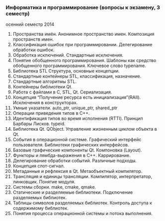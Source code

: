 ### Информатика и программирование (вопросы к экзамену, 3 семестр)

осенний семестр 2014

1. Пространства имён. Анонимное пространство имен. Композиция пространств имен.
2. Классификация ошибок при программировании. Делегирование обработки ошибок.
3. Обработка исключений. Стандартные исключения.
4. Понятие обобщенного программирования. Шаблоны как средство обобщенного программирования. Ключевое слово typename.
5. Библиотека STL Структура, основные концепции.
6. Стандартные контейнеры STL, классификация, назначение.
7. Стандартные алгоритмы STL.
8. Контейнеры библиотеки Qt.
9. Работа с файлами в C, STL, Qt. Сериализация.
10. Концепция “Получение ресурса есть инициализация”(RAII). Исключения в конструкторах.
11. Умные указатели. auto_ptr, unique_ptr, shared_ptr
12. Операции приведения типов в С++.
13. Идентификация типов во время исполнения (RTTI). Принцип Барбары Лисков. typeid.
14. Библиотека Qt. QObject. Управление жизненным циклом объекта в Qt. 
15. События в операционной системе. Графический интерфейс пользователя. Библиотеки графических интерфейсов.
16. Базовые графические компоненты Qt. Компоновка (Layout).
17. Функторы и лямбда-выражения в С++. Каррирование.
18. Делегирование обработки событий. Различные подходы.
19. Концепция слот-сигнал.
20. Метаданные и рефлексия в Qt. Метаобъектный компилятор.
21. Трансляция и единицы трансляции. Компилятор, интерпретатор, линковщик. Понятие модуля.
22. Системы сборки. make, cmake, qmake.
23. Статические и разделяемые библиотеки. Подключение разделяемых библиотек.
24. Таблицы символов разделяемых библиотек. Контроль доступа к содержимому библиотек.
25. Понятия процесса операционной системы и потока выполнения.
